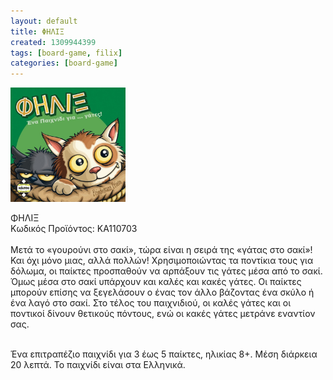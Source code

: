 ```yaml
---
layout: default
title: ΦΗΛΙΞ
created: 1309944399
tags: [board-game, filix]
categories: [board-game]
---
```

<p class="rtecenter">
	<img alt="" src="/assets/images/filix.jpg" style="width: 184px; height: 183px;" /></p>
<p>
	<span class="text01">&Phi;&Eta;&Lambda;&Iota;&Xi;</span><br />
	&Kappa;&omega;&delta;&iota;&kappa;ό&sigmaf; &Pi;&rho;&omicron;ϊό&nu;&tau;&omicron;&sigmaf;: KA110703<br />
	<br />
	&Mu;&epsilon;&tau;ά &tau;&omicron; &laquo;&gamma;&omicron;&upsilon;&rho;&omicron;ύ&nu;&iota; &sigma;&tau;&omicron; &sigma;&alpha;&kappa;ί&raquo;, &tau;ώ&rho;&alpha; &epsilon;ί&nu;&alpha;&iota; &eta; &sigma;&epsilon;&iota;&rho;ά &tau;&eta;&sigmaf; &laquo;&gamma;ά&tau;&alpha;&sigmaf; &sigma;&tau;&omicron; &sigma;&alpha;&kappa;ί&raquo;! &Kappa;&alpha;&iota; ό&chi;&iota; &mu;ό&nu;&omicron; &mu;&iota;&alpha;&sigmaf;, &alpha;&lambda;&lambda;ά &pi;&omicron;&lambda;&lambda;ώ&nu;! &Chi;&rho;&eta;&sigma;&iota;&mu;&omicron;&pi;&omicron;&iota;ώ&nu;&tau;&alpha;&sigmaf; &tau;&alpha; &pi;&omicron;&nu;&tau;ί&kappa;&iota;&alpha; &tau;&omicron;&upsilon;&sigmaf; &gamma;&iota;&alpha; &delta;ό&lambda;&omega;&mu;&alpha;, &omicron;&iota; &pi;&alpha;ί&kappa;&tau;&epsilon;&sigmaf; &pi;&rho;&omicron;&sigma;&pi;&alpha;&theta;&omicron;ύ&nu; &nu;&alpha; &alpha;&rho;&pi;ά&xi;&omicron;&upsilon;&nu; &tau;&iota;&sigmaf; &gamma;ά&tau;&epsilon;&sigmaf; &mu;έ&sigma;&alpha; &alpha;&pi;ό &tau;&omicron; &sigma;&alpha;&kappa;ί. Ό&mu;&omega;&sigmaf; &mu;έ&sigma;&alpha; &sigma;&tau;&omicron; &sigma;&alpha;&kappa;ί &upsilon;&pi;ά&rho;&chi;&omicron;&upsilon;&nu; &kappa;&alpha;&iota; &kappa;&alpha;&lambda;έ&sigmaf; &kappa;&alpha;&iota; &kappa;&alpha;&kappa;έ&sigmaf; &gamma;ά&tau;&epsilon;&sigmaf;. &Omicron;&iota; &pi;&alpha;ί&kappa;&tau;&epsilon;&sigmaf; &mu;&pi;&omicron;&rho;&omicron;ύ&nu; &epsilon;&pi;ί&sigma;&eta;&sigmaf; &nu;&alpha; &xi;&epsilon;&gamma;&epsilon;&lambda;ά&sigma;&omicron;&upsilon;&nu; &omicron; έ&nu;&alpha;&sigmaf; &tau;&omicron;&nu; ά&lambda;&lambda;&omicron; &beta;ά&zeta;&omicron;&nu;&tau;&alpha;&sigmaf; έ&nu;&alpha; &sigma;&kappa;ύ&lambda;&omicron; ή έ&nu;&alpha; &lambda;&alpha;&gamma;ό &sigma;&tau;&omicron; &sigma;&alpha;&kappa;ί. &Sigma;&tau;&omicron; &tau;έ&lambda;&omicron;&sigmaf; &tau;&omicron;&upsilon; &pi;&alpha;&iota;&chi;&nu;&iota;&delta;&iota;&omicron;ύ, &omicron;&iota; &kappa;&alpha;&lambda;έ&sigmaf; &gamma;ά&tau;&epsilon;&sigmaf; &kappa;&alpha;&iota; &omicron;&iota; &pi;&omicron;&nu;&tau;&iota;&kappa;&omicron;ί &delta;ί&nu;&omicron;&upsilon;&nu; &theta;&epsilon;&tau;&iota;&kappa;&omicron;ύ&sigmaf; &pi;ό&nu;&tau;&omicron;&upsilon;&sigmaf;, &epsilon;&nu;ώ &omicron;&iota; &kappa;&alpha;&kappa;έ&sigmaf; &gamma;ά&tau;&epsilon;&sigmaf; &mu;&epsilon;&tau;&rho;ά&nu;&epsilon; &epsilon;&nu;&alpha;&nu;&tau;ί&omicron;&nu; &sigma;&alpha;&sigmaf;.</p>
<p>
	<br />
	Έ&nu;&alpha; &epsilon;&pi;&iota;&tau;&rho;&alpha;&pi;έ&zeta;&iota;&omicron; &pi;&alpha;&iota;&chi;&nu;ί&delta;&iota; &gamma;&iota;&alpha; 3 έ&omega;&sigmaf; 5 &pi;&alpha;ί&kappa;&tau;&epsilon;&sigmaf;, &eta;&lambda;&iota;&kappa;ί&alpha;&sigmaf; 8+. &Mu;έ&sigma;&eta; &delta;&iota;ά&rho;&kappa;&epsilon;&iota;&alpha; 20 &lambda;&epsilon;&pi;&tau;ά. &Tau;&omicron;&nbsp;&pi;&alpha;&iota;&chi;&nu;ί&delta;&iota; &epsilon;ί&nu;&alpha;&iota; &sigma;&tau;&alpha; &Epsilon;&lambda;&lambda;&eta;&nu;&iota;&kappa;ά.</p>
